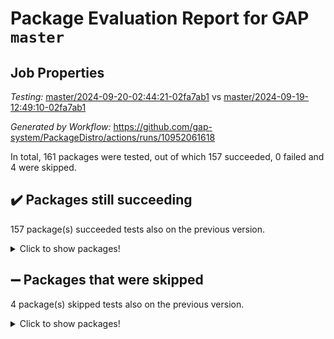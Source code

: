 # Package Evaluation Report for GAP `master`

## Job Properties

*Testing:* [master/2024-09-20-02:44:21-02fa7ab1](https://github.com/gap-system/PackageDistro/blob/data/reports/master/2024-09-20-02:44:21-02fa7ab1) vs [master/2024-09-19-12:49:10-02fa7ab1](https://github.com/gap-system/PackageDistro/blob/data/reports/master/2024-09-19-12:49:10-02fa7ab1)

*Generated by Workflow:* https://github.com/gap-system/PackageDistro/actions/runs/10952061618

In total, 161 packages were tested, out of which 157 succeeded, 0 failed and 4 were skipped.

## :heavy_check_mark: Packages still succeeding

157 package(s) succeeded tests also on the previous version.
<details><summary>Click to show packages!</summary>

- 4ti2interface 2023.02-04 [(success)](https://github.com/gap-system/PackageDistro/actions/runs/10952061618/job/30410392826)
- ace 5.6.2 [(success)](https://github.com/gap-system/PackageDistro/actions/runs/10952061618/job/30410396107)
- aclib 1.3.2 [(success)](https://github.com/gap-system/PackageDistro/actions/runs/10952061618/job/30410396739)
- agt 0.3.1 [(success)](https://github.com/gap-system/PackageDistro/actions/runs/10952061618/job/30410397289)
- alnuth 3.2.1 [(success)](https://github.com/gap-system/PackageDistro/actions/runs/10952061618/job/30410397622)
- anupq 3.3.0 [(success)](https://github.com/gap-system/PackageDistro/actions/runs/10952061618/job/30410399205)
- atlasrep 2.1.9 [(success)](https://github.com/gap-system/PackageDistro/actions/runs/10952061618/job/30410400223)
- autodoc 2023.06.19 [(success)](https://github.com/gap-system/PackageDistro/actions/runs/10952061618/job/30410400416)
- automata 1.16 [(success)](https://github.com/gap-system/PackageDistro/actions/runs/10952061618/job/30410400573)
- automgrp 1.3.2 [(success)](https://github.com/gap-system/PackageDistro/actions/runs/10952061618/job/30410400733)
- autpgrp 1.11 [(success)](https://github.com/gap-system/PackageDistro/actions/runs/10952061618/job/30410400890)
- cap 2024.09-20 [(success)](https://github.com/gap-system/PackageDistro/actions/runs/10952061618/job/30410401046)
- caratinterface 2.3.6 [(success)](https://github.com/gap-system/PackageDistro/actions/runs/10952061618/job/30410401234)
- cddinterface 2024.09.01 [(success)](https://github.com/gap-system/PackageDistro/actions/runs/10952061618/job/30410401389)
- circle 1.6.6 [(success)](https://github.com/gap-system/PackageDistro/actions/runs/10952061618/job/30410401571)
- classicpres 1.22 [(success)](https://github.com/gap-system/PackageDistro/actions/runs/10952061618/job/30410401746)
- cohomolo 1.6.11 [(success)](https://github.com/gap-system/PackageDistro/actions/runs/10952061618/job/30410401904)
- congruence 1.2.7 [(success)](https://github.com/gap-system/PackageDistro/actions/runs/10952061618/job/30410402159)
- corefreesub 0.6 [(success)](https://github.com/gap-system/PackageDistro/actions/runs/10952061618/job/30410402330)
- corelg 1.57 [(success)](https://github.com/gap-system/PackageDistro/actions/runs/10952061618/job/30410402474)
- crime 1.6 [(success)](https://github.com/gap-system/PackageDistro/actions/runs/10952061618/job/30410402620)
- crisp 1.4.6 [(success)](https://github.com/gap-system/PackageDistro/actions/runs/10952061618/job/30410402845)
- crypting 0.10.5 [(success)](https://github.com/gap-system/PackageDistro/actions/runs/10952061618/job/30410403022)
- cryst 4.1.27 [(success)](https://github.com/gap-system/PackageDistro/actions/runs/10952061618/job/30410403165)
- crystcat 1.1.10 [(success)](https://github.com/gap-system/PackageDistro/actions/runs/10952061618/job/30410403331)
- ctbllib 1.3.9 [(success)](https://github.com/gap-system/PackageDistro/actions/runs/10952061618/job/30410403491)
- cubefree 1.19 [(success)](https://github.com/gap-system/PackageDistro/actions/runs/10952061618/job/30410403646)
- curlinterface 2.4.0 [(success)](https://github.com/gap-system/PackageDistro/actions/runs/10952061618/job/30410403822)
- cvec 2.8.2 [(success)](https://github.com/gap-system/PackageDistro/actions/runs/10952061618/job/30410404012)
- datastructures 0.3.1 [(success)](https://github.com/gap-system/PackageDistro/actions/runs/10952061618/job/30410404164)
- deepthought 1.0.7 [(success)](https://github.com/gap-system/PackageDistro/actions/runs/10952061618/job/30410404336)
- design 1.8 [(success)](https://github.com/gap-system/PackageDistro/actions/runs/10952061618/job/30410404484)
- difsets 2.3.1 [(success)](https://github.com/gap-system/PackageDistro/actions/runs/10952061618/job/30410404632)
- digraphs 1.9.0 [(success)](https://github.com/gap-system/PackageDistro/actions/runs/10952061618/job/30410404749)
- edim 1.3.8 [(success)](https://github.com/gap-system/PackageDistro/actions/runs/10952061618/job/30410404900)
- example 4.3.4 [(success)](https://github.com/gap-system/PackageDistro/actions/runs/10952061618/job/30410405050)
- examplesforhomalg 2023.10-01 [(success)](https://github.com/gap-system/PackageDistro/actions/runs/10952061618/job/30410405213)
- factint 1.6.3 [(success)](https://github.com/gap-system/PackageDistro/actions/runs/10952061618/job/30410405367)
- ferret 1.0.14 [(success)](https://github.com/gap-system/PackageDistro/actions/runs/10952061618/job/30410405525)
- fga 1.5.0 [(success)](https://github.com/gap-system/PackageDistro/actions/runs/10952061618/job/30410405685)
- fining 1.5.6 [(success)](https://github.com/gap-system/PackageDistro/actions/runs/10952061618/job/30410405839)
- float 1.0.5 [(success)](https://github.com/gap-system/PackageDistro/actions/runs/10952061618/job/30410406023)
- format 1.4.4 [(success)](https://github.com/gap-system/PackageDistro/actions/runs/10952061618/job/30410406182)
- forms 1.2.12 [(success)](https://github.com/gap-system/PackageDistro/actions/runs/10952061618/job/30410406376)
- fplsa 1.2.6 [(success)](https://github.com/gap-system/PackageDistro/actions/runs/10952061618/job/30410406585)
- fr 2.4.13 [(success)](https://github.com/gap-system/PackageDistro/actions/runs/10952061618/job/30410406746)
- francy 2.0.3 [(success)](https://github.com/gap-system/PackageDistro/actions/runs/10952061618/job/30410406913)
- fwtree 1.3 [(success)](https://github.com/gap-system/PackageDistro/actions/runs/10952061618/job/30410407037)
- gapdoc 1.6.7 [(success)](https://github.com/gap-system/PackageDistro/actions/runs/10952061618/job/30410407186)
- gauss 2023.08-01 [(success)](https://github.com/gap-system/PackageDistro/actions/runs/10952061618/job/30410407308)
- gaussforhomalg 2024.08-01 [(success)](https://github.com/gap-system/PackageDistro/actions/runs/10952061618/job/30410407446)
- gbnp 1.1.0 [(success)](https://github.com/gap-system/PackageDistro/actions/runs/10952061618/job/30410407589)
- generalizedmorphismsforcap 2024.09-02 [(success)](https://github.com/gap-system/PackageDistro/actions/runs/10952061618/job/30410407700)
- genss 1.6.9 [(success)](https://github.com/gap-system/PackageDistro/actions/runs/10952061618/job/30410407808)
- gradedmodules 2024.01-01 [(success)](https://github.com/gap-system/PackageDistro/actions/runs/10952061618/job/30410407940)
- gradedringforhomalg 2024.07-01 [(success)](https://github.com/gap-system/PackageDistro/actions/runs/10952061618/job/30410408059)
- grape 4.9.1 [(success)](https://github.com/gap-system/PackageDistro/actions/runs/10952061618/job/30410408188)
- groupoids 1.74 [(success)](https://github.com/gap-system/PackageDistro/actions/runs/10952061618/job/30410408367)
- grpconst 2.6.5 [(success)](https://github.com/gap-system/PackageDistro/actions/runs/10952061618/job/30410408521)
- guarana 0.96.3 [(success)](https://github.com/gap-system/PackageDistro/actions/runs/10952061618/job/30410408654)
- guava 3.19 [(success)](https://github.com/gap-system/PackageDistro/actions/runs/10952061618/job/30410408783)
- hap 1.65 [(success)](https://github.com/gap-system/PackageDistro/actions/runs/10952061618/job/30410408941)
- hapcryst 0.1.15 [(success)](https://github.com/gap-system/PackageDistro/actions/runs/10952061618/job/30410409070)
- hecke 1.5.4 [(success)](https://github.com/gap-system/PackageDistro/actions/runs/10952061618/job/30410409224)
- help 4.0 [(success)](https://github.com/gap-system/PackageDistro/actions/runs/10952061618/job/30410409370)
- homalg 2024.01-01 [(success)](https://github.com/gap-system/PackageDistro/actions/runs/10952061618/job/30410409538)
- homalgtocas 2023.11-01 [(success)](https://github.com/gap-system/PackageDistro/actions/runs/10952061618/job/30410409705)
- idrel 2.48 [(success)](https://github.com/gap-system/PackageDistro/actions/runs/10952061618/job/30410409856)
- images 1.3.3 [(success)](https://github.com/gap-system/PackageDistro/actions/runs/10952061618/job/30410410011)
- intpic 0.4.0 [(success)](https://github.com/gap-system/PackageDistro/actions/runs/10952061618/job/30410410149)
- io 4.9.0 [(success)](https://github.com/gap-system/PackageDistro/actions/runs/10952061618/job/30410410337)
- io_forhomalg 2023.02-04 [(success)](https://github.com/gap-system/PackageDistro/actions/runs/10952061618/job/30410410489)
- irredsol 1.4.4 [(success)](https://github.com/gap-system/PackageDistro/actions/runs/10952061618/job/30410410627)
- json 2.2.2 [(success)](https://github.com/gap-system/PackageDistro/actions/runs/10952061618/job/30410410771)
- jupyterkernel 1.5.1 [(success)](https://github.com/gap-system/PackageDistro/actions/runs/10952061618/job/30410410908)
- jupyterviz 1.5.6 [(success)](https://github.com/gap-system/PackageDistro/actions/runs/10952061618/job/30410411074)
- kan 1.37 [(success)](https://github.com/gap-system/PackageDistro/actions/runs/10952061618/job/30410411227)
- kbmag 1.5.11 [(success)](https://github.com/gap-system/PackageDistro/actions/runs/10952061618/job/30410411382)
- laguna 3.9.7 [(success)](https://github.com/gap-system/PackageDistro/actions/runs/10952061618/job/30410411583)
- liealgdb 2.2.1 [(success)](https://github.com/gap-system/PackageDistro/actions/runs/10952061618/job/30410411752)
- liepring 2.9.1 [(success)](https://github.com/gap-system/PackageDistro/actions/runs/10952061618/job/30410411896)
- liering 2.4.2 [(success)](https://github.com/gap-system/PackageDistro/actions/runs/10952061618/job/30410412037)
- linearalgebraforcap 2024.09-04 [(success)](https://github.com/gap-system/PackageDistro/actions/runs/10952061618/job/30410412172)
- lins 0.9 [(success)](https://github.com/gap-system/PackageDistro/actions/runs/10952061618/job/30410412363)
- localizeringforhomalg 2023.10-01 [(success)](https://github.com/gap-system/PackageDistro/actions/runs/10952061618/job/30410412511)
- loops 3.4.4 [(success)](https://github.com/gap-system/PackageDistro/actions/runs/10952061618/job/30410412688)
- lpres 1.1.1 [(success)](https://github.com/gap-system/PackageDistro/actions/runs/10952061618/job/30410412848)
- majoranaalgebras 1.5.2 [(success)](https://github.com/gap-system/PackageDistro/actions/runs/10952061618/job/30410413004)
- mapclass 1.4.6 [(success)](https://github.com/gap-system/PackageDistro/actions/runs/10952061618/job/30410413203)
- matgrp 0.70 [(success)](https://github.com/gap-system/PackageDistro/actions/runs/10952061618/job/30410413389)
- matricesforhomalg 2024.08-05 [(success)](https://github.com/gap-system/PackageDistro/actions/runs/10952061618/job/30410413532)
- modisom 2.5.4 [(success)](https://github.com/gap-system/PackageDistro/actions/runs/10952061618/job/30410413681)
- modulepresentationsforcap 2024.09-02 [(success)](https://github.com/gap-system/PackageDistro/actions/runs/10952061618/job/30410413829)
- modules 2024.01-01 [(success)](https://github.com/gap-system/PackageDistro/actions/runs/10952061618/job/30410413988)
- monoidalcategories 2024.09-05 [(success)](https://github.com/gap-system/PackageDistro/actions/runs/10952061618/job/30410414131)
- nconvex 2022.09-01 [(success)](https://github.com/gap-system/PackageDistro/actions/runs/10952061618/job/30410414287)
- nilmat 1.4.2 [(success)](https://github.com/gap-system/PackageDistro/actions/runs/10952061618/job/30410414423)
- nock 1.5 [(success)](https://github.com/gap-system/PackageDistro/actions/runs/10952061618/job/30410414553)
- normalizinterface 1.3.7 [(success)](https://github.com/gap-system/PackageDistro/actions/runs/10952061618/job/30410414698)
- nq 2.5.11 [(success)](https://github.com/gap-system/PackageDistro/actions/runs/10952061618/job/30410414866)
- numericalsgps 1.4.0 [(success)](https://github.com/gap-system/PackageDistro/actions/runs/10952061618/job/30410415022)
- openmath 11.5.3 [(success)](https://github.com/gap-system/PackageDistro/actions/runs/10952061618/job/30410415160)
- orb 4.9.1 [(success)](https://github.com/gap-system/PackageDistro/actions/runs/10952061618/job/30410415336)
- packagemanager 1.5 [(success)](https://github.com/gap-system/PackageDistro/actions/runs/10952061618/job/30410415490)
- patternclass 2.4.5 [(success)](https://github.com/gap-system/PackageDistro/actions/runs/10952061618/job/30410415625)
- permut 2.0.5 [(success)](https://github.com/gap-system/PackageDistro/actions/runs/10952061618/job/30410415739)
- polenta 1.3.10 [(success)](https://github.com/gap-system/PackageDistro/actions/runs/10952061618/job/30410415865)
- polymaking 0.8.7 [(success)](https://github.com/gap-system/PackageDistro/actions/runs/10952061618/job/30410415987)
- primgrp 3.4.4 [(success)](https://github.com/gap-system/PackageDistro/actions/runs/10952061618/job/30410416115)
- profiling 2.6.0 [(success)](https://github.com/gap-system/PackageDistro/actions/runs/10952061618/job/30410416241)
- qdistrnd 0.9.4 [(success)](https://github.com/gap-system/PackageDistro/actions/runs/10952061618/job/30410416369)
- qpa 1.35 [(success)](https://github.com/gap-system/PackageDistro/actions/runs/10952061618/job/30410416503)
- quagroup 1.8.4 [(success)](https://github.com/gap-system/PackageDistro/actions/runs/10952061618/job/30410416661)
- radiroot 2.9 [(success)](https://github.com/gap-system/PackageDistro/actions/runs/10952061618/job/30410416793)
- rcwa 4.7.1 [(success)](https://github.com/gap-system/PackageDistro/actions/runs/10952061618/job/30410416916)
- rds 1.8 [(success)](https://github.com/gap-system/PackageDistro/actions/runs/10952061618/job/30410417048)
- recog 1.4.2 [(success)](https://github.com/gap-system/PackageDistro/actions/runs/10952061618/job/30410417194)
- repndecomp 1.3.0 [(success)](https://github.com/gap-system/PackageDistro/actions/runs/10952061618/job/30410417320)
- repsn 3.1.2 [(success)](https://github.com/gap-system/PackageDistro/actions/runs/10952061618/job/30410417434)
- resclasses 4.7.3 [(success)](https://github.com/gap-system/PackageDistro/actions/runs/10952061618/job/30410417556)
- ringsforhomalg 2024.06-01 [(success)](https://github.com/gap-system/PackageDistro/actions/runs/10952061618/job/30410417694)
- sco 2023.08-01 [(success)](https://github.com/gap-system/PackageDistro/actions/runs/10952061618/job/30410417809)
- scscp 2.4.3 [(success)](https://github.com/gap-system/PackageDistro/actions/runs/10952061618/job/30410417967)
- semigroups 5.3.7 [(success)](https://github.com/gap-system/PackageDistro/actions/runs/10952061618/job/30410418157)
- sglppow 2.4 [(success)](https://github.com/gap-system/PackageDistro/actions/runs/10952061618/job/30410418309)
- sgpviz 0.999.6 [(success)](https://github.com/gap-system/PackageDistro/actions/runs/10952061618/job/30410418483)
- simpcomp 2.1.14 [(success)](https://github.com/gap-system/PackageDistro/actions/runs/10952061618/job/30410418648)
- singular 2024.06.03 [(success)](https://github.com/gap-system/PackageDistro/actions/runs/10952061618/job/30410418777)
- sl2reps 1.1 [(success)](https://github.com/gap-system/PackageDistro/actions/runs/10952061618/job/30410419175)
- sla 1.6.2 [(success)](https://github.com/gap-system/PackageDistro/actions/runs/10952061618/job/30410419325)
- smallantimagmas 0.2.12 [(success)](https://github.com/gap-system/PackageDistro/actions/runs/10952061618/job/30410419480)
- smallgrp 1.5.4 [(success)](https://github.com/gap-system/PackageDistro/actions/runs/10952061618/job/30410419622)
- smallsemi 0.7.1 [(success)](https://github.com/gap-system/PackageDistro/actions/runs/10952061618/job/30410419762)
- sonata 2.9.6 [(success)](https://github.com/gap-system/PackageDistro/actions/runs/10952061618/job/30410419902)
- sophus 1.27 [(success)](https://github.com/gap-system/PackageDistro/actions/runs/10952061618/job/30410420050)
- sotgrps 1.3 [(success)](https://github.com/gap-system/PackageDistro/actions/runs/10952061618/job/30410420199)
- spinsym 1.5.2 [(success)](https://github.com/gap-system/PackageDistro/actions/runs/10952061618/job/30410420327)
- standardff 1.0 [(success)](https://github.com/gap-system/PackageDistro/actions/runs/10952061618/job/30410420477)
- symbcompcc 1.3.2 [(success)](https://github.com/gap-system/PackageDistro/actions/runs/10952061618/job/30410420613)
- thelma 1.3 [(success)](https://github.com/gap-system/PackageDistro/actions/runs/10952061618/job/30410420750)
- tomlib 1.2.11 [(success)](https://github.com/gap-system/PackageDistro/actions/runs/10952061618/job/30410420884)
- toolsforhomalg 2024.07-01 [(success)](https://github.com/gap-system/PackageDistro/actions/runs/10952061618/job/30410421002)
- toric 1.9.6 [(success)](https://github.com/gap-system/PackageDistro/actions/runs/10952061618/job/30410421137)
- toricvarieties 2022.07.13 [(success)](https://github.com/gap-system/PackageDistro/actions/runs/10952061618/job/30410421262)
- transgrp 3.6.5 [(success)](https://github.com/gap-system/PackageDistro/actions/runs/10952061618/job/30410421397)
- typeset 1.2.2 [(success)](https://github.com/gap-system/PackageDistro/actions/runs/10952061618/job/30410421547)
- ugaly 4.1.3 [(success)](https://github.com/gap-system/PackageDistro/actions/runs/10952061618/job/30410421668)
- unipot 1.6 [(success)](https://github.com/gap-system/PackageDistro/actions/runs/10952061618/job/30410421791)
- unitlib 4.2.0 [(success)](https://github.com/gap-system/PackageDistro/actions/runs/10952061618/job/30410421917)
- utils 0.85 [(success)](https://github.com/gap-system/PackageDistro/actions/runs/10952061618/job/30410422058)
- uuid 0.7 [(success)](https://github.com/gap-system/PackageDistro/actions/runs/10952061618/job/30410422213)
- walrus 0.9991 [(success)](https://github.com/gap-system/PackageDistro/actions/runs/10952061618/job/30410422354)
- wedderga 4.10.5 [(success)](https://github.com/gap-system/PackageDistro/actions/runs/10952061618/job/30410422522)
- xmod 2.92 [(success)](https://github.com/gap-system/PackageDistro/actions/runs/10952061618/job/30410422677)
- xmodalg 1.23 [(success)](https://github.com/gap-system/PackageDistro/actions/runs/10952061618/job/30410422843)
- yangbaxter 0.10.6 [(success)](https://github.com/gap-system/PackageDistro/actions/runs/10952061618/job/30410422957)
- zeromqinterface 0.16 [(success)](https://github.com/gap-system/PackageDistro/actions/runs/10952061618/job/30410423070)
</details>

## :heavy_minus_sign: Packages that were skipped

4 package(s) skipped tests also on the previous version.
<details><summary>Click to show packages!</summary>

- browse 1.8.21 [(skipped)](https://github.com/gap-system/PackageDistro/actions/runs/10952061618/job/30410107243)
- itc 1.5.1 [(skipped)](https://github.com/gap-system/PackageDistro/actions/runs/10952061618/job/30410107243)
- polycyclic 2.16 [(skipped)](https://github.com/gap-system/PackageDistro/actions/runs/10952061618/job/30410107243)
- xgap 4.32 [(skipped)](https://github.com/gap-system/PackageDistro/actions/runs/10952061618/job/30410107243)
</details>

